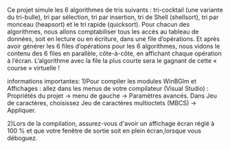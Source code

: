 Ce projet simule les 6 algorithmes de tris suivants 
: tri-cocktail (une variante du tri-bulle), tri par sélection, tri par insertion,
tri de Shell (shellsort), tri par monceau (heapsort) et le tri rapide (quicksort).
Pour chacun des algorithmes, nous allons comptabiliser tous les accès au tableau 
de données, soit en lecture ou en écriture, dans une file d’opérations.  Et après
avoir générer les 6 files d’opérations pour les 6 algorithmes, nous vidons le 
contenu des 6 files en parallèle, côte-à-côte, en affichant chaque opération à l’écran. 
L’algorithme avec la file la plus courte sera le gagnant de cette « course » virtuelle !

informations importantes:
1)Pour compiler les modules WinBGlm et Affichages : allez dans les menus de votre compilateur (Visual Studio) : Propriétés du projet -> menu de gauche -> Paramètres avancés.
Dans Jeu de caractères, choisissez Jeu de caractères multioctets (MBCS) -> Appliquer.

2)Lors de la compilation, assurez-vous d'avoir un affichage écran réglé à 100 % et que votre fenêtre de sortie soit en plein écran,lorsque vous déboguez.
